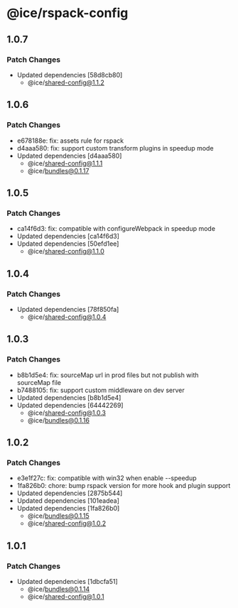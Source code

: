 # @ice/rspack-config

## 1.0.7

### Patch Changes

- Updated dependencies [58d8cb80]
  - @ice/shared-config@1.1.2

## 1.0.6

### Patch Changes

- e678188e: fix: assets rule for rspack
- d4aaa580: fix: support custom transform plugins in speedup mode
- Updated dependencies [d4aaa580]
  - @ice/shared-config@1.1.1
  - @ice/bundles@0.1.17

## 1.0.5

### Patch Changes

- ca14f6d3: fix: compatible with configureWebpack in speedup mode
- Updated dependencies [ca14f6d3]
- Updated dependencies [50efd1ee]
  - @ice/shared-config@1.1.0

## 1.0.4

### Patch Changes

- Updated dependencies [78f850fa]
  - @ice/shared-config@1.0.4

## 1.0.3

### Patch Changes

- b8b1d5e4: fix: sourceMap url in prod files but not publish with sourceMap file
- b7488105: fix: support custom middleware on dev server
- Updated dependencies [b8b1d5e4]
- Updated dependencies [64442269]
  - @ice/shared-config@1.0.3
  - @ice/bundles@0.1.16

## 1.0.2

### Patch Changes

- e3e1f27c: fix: compatible with win32 when enable --speedup
- 1fa826b0: chore: bump rspack version for more hook and plugin support
- Updated dependencies [2875b544]
- Updated dependencies [101eadea]
- Updated dependencies [1fa826b0]
  - @ice/bundles@0.1.15
  - @ice/shared-config@1.0.2

## 1.0.1

### Patch Changes

- Updated dependencies [1dbcfa51]
  - @ice/bundles@0.1.14
  - @ice/shared-config@1.0.1
